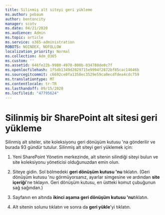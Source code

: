 ```yaml
---
title: Silinmiş alt siteyi geri yükleme
ms.author: pebaum
author: bentoncity
manager: scotv
ms.date: 04/21/2020
ms.audience: Admin
ms.topic: article
ms.service: o365-administration
ROBOTS: NOINDEX, NOFOLLOW
localization_priority: Normal
ms.collection: Adm_O365
ms.custom: ''
ms.assetid: 646fe22b-9980-4970-800b-034788de0c7f
ms.openlocfilehash: 1f5db1349d2029715e9994f2872bf85cac14646b
ms.sourcegitcommit: c6692ce0fa1358ec3529e59ca0ecdfdea4cdc759
ms.translationtype: MT
ms.contentlocale: tr-TR
ms.lasthandoff: 09/15/2020
ms.locfileid: "47795624"
---
```

# <a name="restore-a-deleted-sharepoint-subsite"></a>Silinmiş bir SharePoint alt sitesi geri yükleme

Silinmiş alt siteler, site koleksiyonu geri dönüşüm kutusu 'na gönderilir ve burada 93 gündür tutulur. Silinmiş alt siteyi geri yüklemek için:
  
1. Yeni SharePoint Yönetim merkezinde, alt sitenin silindiği siteyi bulun ve site koleksiyonu yöneticisi olduğunuzdan emin olun. 
    
2. Siteye gidin. Sol bölmedeki **geri dönüşüm kutusu 'nu** tıklatın. (Geri dönüşüm kutusu 'nu görmüyorsanız, ayarlar simgesine ve ardından **site içeriği**'ne tıklayın. Geri dönüşüm kutusu, en üstteki komut çubuğunun sağ sağından.)
    
3. Sayfanın en altında **ikinci aşama geri dönüşüm kutusu 'nu**tıklatın.
    
4. Alt sitenin solunu tıklatın ve sonra da **geri yükle**'yi tıklatın.
    

